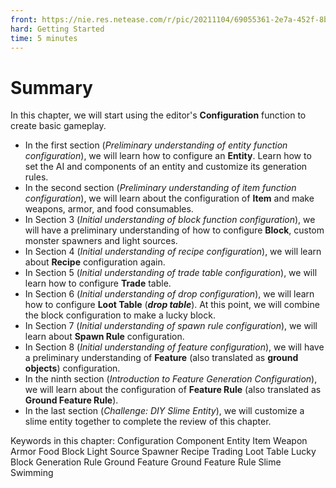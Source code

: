```yaml
--- 
front: https://nie.res.netease.com/r/pic/20211104/69055361-2e7a-452f-8b1a-f23e1262a03a.jpg 
hard: Getting Started 
time: 5 minutes 
--- 
```

# Summary 

In this chapter, we will start using the editor's **Configuration** function to create basic gameplay. 

- In the first section (*Preliminary understanding of entity function configuration*), we will learn how to configure an **Entity**. Learn how to set the AI and components of an entity and customize its generation rules. 
- In the second section (*Preliminary understanding of item function configuration*), we will learn about the configuration of **Item** and make weapons, armor, and food consumables. 
- In Section 3 (*Initial understanding of block function configuration*), we will have a preliminary understanding of how to configure **Block**, custom monster spawners and light sources. 
- In Section 4 (*Initial understanding of recipe configuration*), we will learn about **Recipe** configuration again. 
- In Section 5 (*Initial understanding of trade table configuration*), we will learn how to configure **Trade** table. 
- In Section 6 (*Initial understanding of drop configuration*), we will learn how to configure **Loot Table** (***drop table***). At this point, we will combine the block configuration to make a lucky block. 
- In Section 7 (*Initial understanding of spawn rule configuration*), we will learn about **Spawn Rule** configuration. 
- In Section 8 (*Initial understanding of feature configuration*), we will have a preliminary understanding of **Feature** (also translated as **ground objects**) configuration. 
- In the ninth section (*Introduction to Feature Generation Configuration*), we will learn about the configuration of **Feature Rule** (also translated as **Ground Feature Rule**). 
- In the last section (*Challenge: DIY Slime Entity*), we will customize a slime entity together to complete the review of this chapter. 

Keywords in this chapter: Configuration Component Entity Item Weapon Armor Food Block Light Source Spawner Recipe Trading Loot Table Lucky Block Generation Rule Ground Feature Ground Feature Rule Slime Swimming